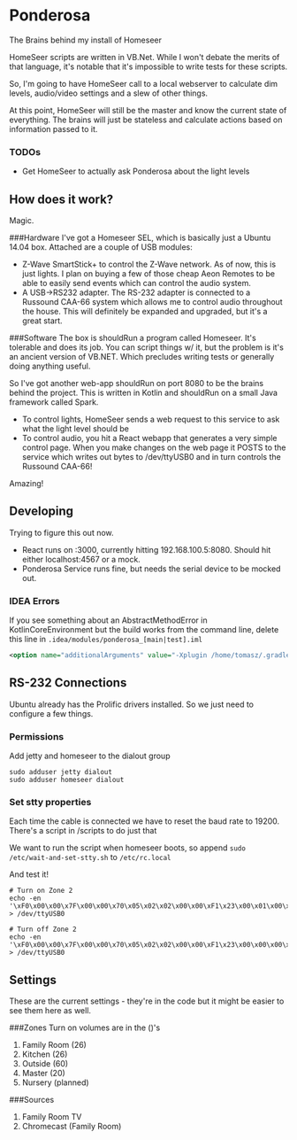 # Ponderosa
The Brains behind my install of Homeseer

HomeSeer scripts are written in VB.Net. While I won't debate the merits of that language,
it's notable that it's impossible to write tests for these scripts.

So, I'm going to have HomeSeer call to a local webserver to calculate dim levels, audio/video settings and a slew of other
things.

At this point, HomeSeer will still be the master and know the current state of everything. The brains will just be stateless
and calculate actions based on information passed to it.


### TODOs
* Get HomeSeer to actually ask Ponderosa about the light levels


## How does it work?
Magic.

###Hardware
I've got a Homeseer SEL, which is basically just a Ubuntu 14.04 box. Attached are a couple of USB modules:
* Z-Wave SmartStick+ to control the Z-Wave network. As of now, this is just lights. I plan on buying a few of those
cheap Aeon Remotes to be able to easily send events which can control the audio system.
* A USB->RS232 adapter. The RS-232 adapter is connected to a Russound CAA-66 system which allows me
to control audio throughout the house. This will definitely be expanded and upgraded, but it's a great start.

###Software
The box is shouldRun a program called Homeseer. It's tolerable and does its job. You can script things w/ it, but the problem
is it's an ancient version of VB.NET. Which precludes writing tests or generally doing anything useful.

So I've got another web-app shouldRun on port 8080 to be the brains behind the project. This is written in Kotlin and shouldRun
on a small Java framework called Spark.
* To control lights, HomeSeer sends a web request to this service to ask what the light level should be
* To control audio, you hit a React webapp that generates a very simple control page. When you make changes on the
web page it POSTS to the service which writes out bytes to /dev/ttyUSB0 and in turn controls the Russound CAA-66!

Amazing!


## Developing

Trying to figure this out now.
* React runs on :3000, currently hitting 192.168.100.5:8080. Should hit either localhost:4567 or a mock.
* Ponderosa Service runs fine, but needs the serial device to be mocked out.

### IDEA Errors
If you see something about an AbstractMethodError in KotlinCoreEnvironment but the build works from the command line, delete
this line in `.idea/modules/ponderosa_[main|test].iml`
```xml
<option name="additionalArguments" value="-Xplugin /home/tomasz/.gradle/caches/modules-2/files-2.1/org.jetbrains.kotlin/kotlin-annotation-processing/1.1.0-rc-91/5a3a018b3d9948d50cfe1af741d10f016edcc12c/kotlin-annotation-processing-1.1.0-rc-91.jar,/home/tomasz/.gradle/caches/modules-2/files-2.1/org.jetbrains.kotlin/kotlin-noarg/1.1.0-rc-91/cce5206f28940c7751ca131caeedc591cbc44af9/kotlin-noarg-1.1.0-rc-91.jar,/home/tomasz/.gradle/caches/modules-2/files-2.1/org.jetbrains.kotlin/kotlin-allopen/1.1.0-rc-91/ea929388f4abd559e160aea641b11cb7e45c2cc0/kotlin-allopen-1.1.0-rc-91.jar -P plugin:org.jetbrains.kotlin.noarg:annotation=javax.persistence.Entity,plugin:org.jetbrains.kotlin.allopen:annotation=org.springframework.stereotype.Component,plugin:org.jetbrains.kotlin.allopen:annotation=org.springframework.transaction.annotation.Transactional,plugin:org.jetbrains.kotlin.allopen:annotation=org.springframework.scheduling.annotation.Async,plugin:org.jetbrains.kotlin.allopen:annotation=org.springframework.cache.annotation.Cacheable" />
```  
  


## RS-232 Connections
Ubuntu already has the Prolific drivers installed. So we just need to configure a few things.

### Permissions
Add jetty and homeseer to the dialout group
```
sudo adduser jetty dialout
sudo adduser homeseer dialout
```

### Set stty properties
Each time the cable is connected we have to reset the baud rate to 19200. There's a script in /scripts to do just that

We want to run the script when homeseer boots, so append `sudo /etc/wait-and-set-stty.sh` to `/etc/rc.local`

And test it!
```
# Turn on Zone 2
echo -en '\xF0\x00\x00\x7F\x00\x00\x70\x05\x02\x02\x00\x00\xF1\x23\x00\x01\x00\x01\x00\x01\x13\xF7' > /dev/ttyUSB0

# Turn off Zone 2
echo -en '\xF0\x00\x00\x7F\x00\x00\x70\x05\x02\x02\x00\x00\xF1\x23\x00\x00\x00\x01\x00\x01\x12\xF7' > /dev/ttyUSB0
```


## Settings
These are the current settings - they're in the code but it might be easier to see them here as well.

###Zones
Turn on volumes are in the ()'s
1. Family Room (26)
1. Kitchen (26)
1. Outside (60)
1. Master (20)
1. Nursery (planned)

###Sources
1. Family Room TV
1. Chromecast (Family Room)
